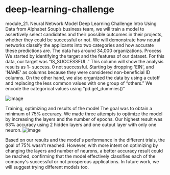 # deep-learning-challenge
module_21. Neural Network Model
Deep Learning Challenge 
Intro
Using Data from Alphabet Soup’s business team, we will train a model to assertively select candidates and their possible outcomes in their projects, whether they could be successful or not. We will demonstrate how neural networks classify the applicants into two categories and how accurate these predictions are. The data has around 34,000 organizations.
Process
We started by identifying the target and the features of our dataset. For this data, our target was “IS_SUCCESSFUL.” This column will show the analysis results as 1- success. 0 not successful. Starting by dropping 'EIN', and 'NAME' as columns because they were considered non-beneficial ID columns. On the other hand, we also organized the data by using a cutoff and replacing the less common values with one group of “others.” 
We encode the categorical values using “pd.get_dummies()”

![image](https://github.com/user-attachments/assets/c80a2e13-c0d9-4218-b44a-cd1a225318f8)

 

Training, optimizing and results of the model
The goal was to obtain a minimum of 75% accuracy. We made three attempts to optimize the model by increasing the layers and the number of epochs. Our highest result was 63% accuracy using 2 hidden layers and one output layer with only one neuron. 
 ![image](https://github.com/user-attachments/assets/da66fb15-f88d-4fc5-b1e5-8e674597f4d0)

 
Based on our results and the model's performance in the different trials, the goal of 75% wasn’t reached. However, with more intent on optimizing by changing the layers and number of neurons, a better accuracy result could be reached, confirming that the model effectively classifies each of the company's successful or not prosperous applications. In future work, we will suggest trying different models too. 
